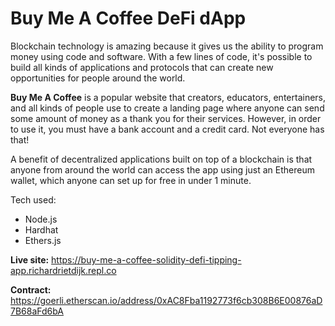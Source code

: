 

# Buy Me A Coffee DeFi dApp

Blockchain technology is amazing because it gives us the ability to program money using code and software. With a few lines of code, it's possible to build all kinds of applications and protocols that can create new opportunities for people around the world.

**Buy Me A Coffee** is a popular website that creators, educators, entertainers, and all kinds of people use to create a landing page where anyone can send some amount of money as a thank you for their services. However, in order to use it, you must have a bank account and a credit card. Not everyone has that!

A benefit of decentralized applications built on top of a blockchain is that anyone from around the world can access the app using just an Ethereum wallet, which anyone can set up for free in under 1 minute.

Tech used:
 - Node.js
 - Hardhat
 - Ethers.js

**Live site:** https://buy-me-a-coffee-solidity-defi-tipping-app.richardrietdijk.repl.co

**Contract:** https://goerli.etherscan.io/address/0xAC8Fba1192773f6cb308B6E00876aD7B68aFd6bA
